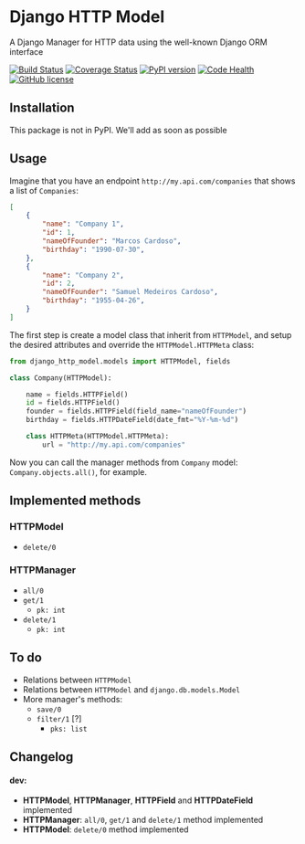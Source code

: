 # Django HTTP Model

A Django Manager for HTTP data using the well-known Django ORM interface

[![Build Status](https://travis-ci.org/vrcmarcos/django-http-model.svg?branch=master)](https://travis-ci.org/vrcmarcos/django-http-model) [![Coverage Status](https://coveralls.io/repos/github/vrcmarcos/django-http-model/badge.svg?branch=master)](https://coveralls.io/github/vrcmarcos/django-http-model?branch=master) [![PyPI version](https://badge.fury.io/py/django-http-model.svg)](https://badge.fury.io/py/django-http-model) [![Code Health](https://landscape.io/github/vrcmarcos/django-http-model/master/landscape.svg?style=flat)](https://landscape.io/github/vrcmarcos/django-http-model/master) [![GitHub license](https://img.shields.io/badge/license-MIT-blue.svg)](https://raw.githubusercontent.com/vrcmarcos/django-http-model/master/LICENSE)

## Installation

This package is not in PyPI. We'll add as soon as possible

## Usage

Imagine that you have an endpoint `http://my.api.com/companies` that shows a list of `Companies`:

```json
[
    {
        "name": "Company 1",
        "id": 1,
        "nameOfFounder": "Marcos Cardoso",
        "birthday": "1990-07-30",
    },
    {
        "name": "Company 2",
        "id": 2,
        "nameOfFounder": "Samuel Medeiros Cardoso",
        "birthday": "1955-04-26",
    }
]
```

The first step is create a model class that inherit from `HTTPModel`, and setup the desired attributes and override the `HTTPModel.HTTPMeta` class:

```python
from django_http_model.models import HTTPModel, fields

class Company(HTTPModel):

	name = fields.HTTPField()
	id = fields.HTTPField()
	founder = fields.HTTPField(field_name="nameOfFounder")
	birthday = fields.HTTPDateField(date_fmt="%Y-%m-%d")

	class HTTPMeta(HTTPModel.HTTPMeta):
		url = "http://my.api.com/companies"
```

Now you can call the manager methods from `Company` model: `Company.objects.all()`, for example.


## Implemented methods

### HTTPModel

- `delete/0`

### HTTPManager
- `all/0`
- `get/1`
	- `pk: int`
- `delete/1`
	- `pk: int`

## To do

- Relations between `HTTPModel`
- Relations between `HTTPModel` and `django.db.models.Model`
- More manager's methods:
	- `save/0`
	- `filter/1` [?]
		- `pks: list`

## Changelog

#### dev:
- **HTTPModel**, **HTTPManager**, **HTTPField** and **HTTPDateField** implemented
- **HTTPManager**: `all/0`, `get/1` and `delete/1` method implemented
- **HTTPModel**: `delete/0` method implemented
